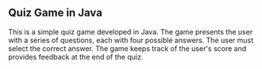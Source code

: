 ## Quiz Game in Java
This is a simple quiz game developed in Java. The game presents the user with a series of questions, each with four possible answers. The user must select the correct answer. The game keeps track of the user's score and provides feedback at the end of the quiz.
